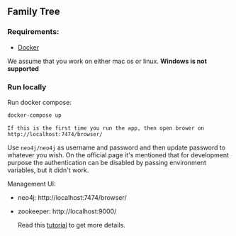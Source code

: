## Family Tree

### Requirements:
- [Docker](https://www.docker.com/)

We assume that you work on either mac os or linux. **Windows is not supported**

### Run locally

Run docker compose:
```bash
docker-compose up
```

`If this is the first time you run the app, then open brower on http://localhost:7474/browser/`

Use `neo4j/neo4j` as username and password and then update password to whatever you wish.
On the official page it's mentioned that for development purpose the authentication can be disabled by passing environment variables, but it didn't work.

Management UI:
- neo4j: http://localhost:7474/browser/
- zookeeper: http://localhost:9000/
  
  Read this [tutorial](https://zoonavigator.elkozmon.com/en/docs-pre-v1/quickstart.html) to get more details.

